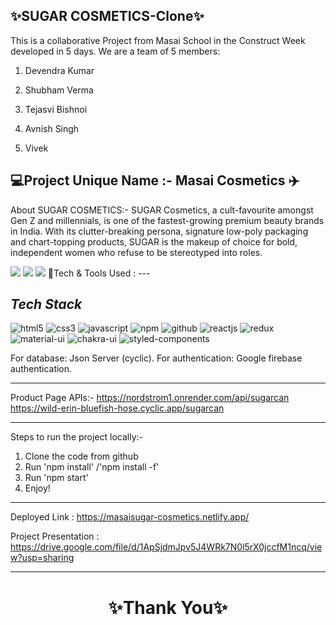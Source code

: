 ✨SUGAR COSMETICS-Clone✨
---
This is a collaborative Project from Masai School in the Construct Week developed in 5 days. We are a team of 5 members:

1. Devendra Kumar

2. Shubham Verma 

3. Tejasvi Bishnoi

4. Avnish Singh

4. Vivek

💻Project Unique Name :- Masai Cosmetics ✈️
---
About SUGAR COSMETICS:- SUGAR Cosmetics, a cult-favourite amongst Gen Z and millennials, is one of the fastest-growing premium beauty brands in India. With its clutter-breaking persona, signature low-poly packaging and chart-topping products, SUGAR is the makeup of choice for bold, independent women who refuse to be stereotyped into roles.

<img src="https://in.sugarcosmetics.com/_next/image?url=https%3A%2F%2Fd32baadbbpueqt.cloudfront.net%2FHomepage%2Fa7bfdf05-ad0e-4c24-ab48-7ff64e9115b8.jpg&w=1920&q=75"/>

<img src="https://in.sugarcosmetics.com/_next/image?url=https://d32baadbbpueqt.cloudfront.net/Homepage/b16a42b1-3e35-42bb-b122-a517e75c490e.jpg&w=1920&q=75"/>

<img src="https://in.sugarcosmetics.com/_next/image?url=https%3A%2F%2Fd32baadbbpueqt.cloudfront.net%2FHomepage%2F42422d36-dda3-4de8-af72-9920d51cc644.jpg&w=1920&q=75"/>
💫Tech & Tools Used :
---

<h2><i>Tech Stack</i></h2>
<p>
    <img src="https://img.shields.io/badge/HTML5-E34F26?style=for-the-badge&logo=html5&logoColor=white" alt="html5" />
    <img src="https://img.shields.io/badge/CSS3-1572B6?style=for-the-badge&logo=css3&logoColor=white" alt="css3" />
    <img src="https://img.shields.io/badge/JavaScript-323330?style=for-the-badge&logo=javascript&logoColor=F7DF1E" alt="javascript" />
    <img src="https://img.shields.io/badge/npm-CB3837?style=for-the-badge&logo=npm&logoColor=white" alt="npm" />
    <img src="https://img.shields.io/badge/GitHub-100000?style=for-the-badge&logo=github&logoColor=white" alt="github" />
    <img src="https://img.shields.io/badge/React-20232A?style=for-the-badge&logo=react&logoColor=61DAFB" alt="reactjs" />
    <img src="https://img.shields.io/badge/Redux-593D88?style=for-the-badge&logo=redux&logoColor=white" alt="redux" />
    <img src="https://img.shields.io/badge/Material%20UI-007FFF?style=for-the-badge&logo=mui&logoColor=white" alt="material-ui" />
    <img src="https://img.shields.io/badge/Chakra%20UI-3bc7bd?style=for-the-badge&logo=chakraui&logoColor=white" alt="chakra-ui" />
    <img src="https://img.shields.io/badge/styled--components-DB7093?style=for-the-badge&logo=styled-components&logoColor=white" alt="styled-components" />
</p>

For database: Json Server (cyclic).
For authentication: Google firebase authentication.

------
Product Page APIs:-
https://nordstrom1.onrender.com/api/sugarcan
<br/>
https://wild-erin-bluefish-hose.cyclic.app/sugarcan

---
Steps to run the project locally:-
1. Clone the code from github
2. Run 'npm install' /'npm install -f'
3. Run 'npm start'
4. Enjoy! 

---
Deployed Link : https://masaisugar-cosmetics.netlify.app/

Project Presentation : https://drive.google.com/file/d/1ApSjdmJpv5J4WRk7N0l5rX0jccfM1ncq/view?usp=sharing

----
<h1 align="center">✨Thank You✨</h1>
